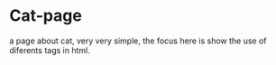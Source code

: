 # Cat-page
a page about cat, very very simple, the focus here is show the use of diferents tags in html.
